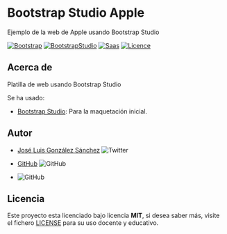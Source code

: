 # Bootstrap Studio Apple

Ejemplo de la web de Apple usando Bootstrap Studio

[![Bootstrap](https://img.shields.io/badge/Bootstrap-%20Ready-blueviolet)](https://getbootstrap.com/)
[![BootstrapStudio](https://img.shields.io/badge/BootstrapStudio-%20Ready-blue)](https://bootstrapstudio.io/)
[![Saas](https://img.shields.io/badge/Sass-%20Ready-ff69b4)](https://sass-lang.com/)
[![Licence](https://img.shields.io/github/license/joseluisgs/NodeMonRest)](https://github.com/joseluisgs/NodeMonRest/blob/master/LICENSE)

## Acerca de

Platilla de web usando Bootstrap Studio

Se ha usado:

- [Bootstrap Studio](https://bootstrapstudio.io/): Para la maquetación inicial.


## Autor

- [José Luis González Sánchez](https://twitter.com/joseluisgonsan) ![Twitter](https://img.shields.io/twitter/follow/joseluisgonsan?style=social)

* [GitHub](https://github.com/joseluisgs) ![GitHub](https://img.shields.io/github/followers/joseluisgs?style=social)

* ![GitHub](https://img.shields.io/github/last-commit/joseluisgs/bootstrapt-studio-apple)

## Licencia

Este proyecto esta licenciado bajo licencia **MIT**, si desea saber más, visite el fichero [LICENSE](https://github.com/joseluisgs/notas-back-nem/blob/master/LICENSE) para su uso docente y educativo.
